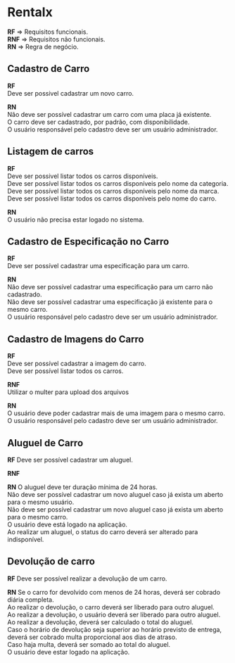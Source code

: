 # Rentalx

**RF** => Requisitos funcionais.<br>
**RNF** => Requisitos não funcionais.<br>
**RN** => Regra de negócio.<br>

## Cadastro de Carro

**RF**<br>
Deve ser possivel cadastrar um novo carro.<br>

**RN**<br>
Não deve ser possível cadastrar um carro com uma placa já existente.<br>
O carro deve ser cadastrado, por padrão, com disponibilidade.<br>
O usuário responsável pelo cadastro deve ser um usuário administrador.<br>


## Listagem de carros

**RF**<br>
Deve ser possivel listar todos os carros disponíveis.<br>
Deve ser possível listar todos os carros disponíveis pelo nome da categoria.<br>
Deve ser possível listar todos os carros disponíveis pelo nome da marca.<br>
Deve ser possível listar todos os carros disponíveis pelo nome do carro.<br>

**RN**<br>
O usuário não precisa estar logado no sistema.


## Cadastro de Especificação no Carro

**RF**<br>
Deve ser possível cadastrar uma especificação para um carro.<br>


**RN**<br>
Não deve ser possível cadastrar uma especificação para um carro não cadastrado.<br>
Não deve ser possível cadastrar uma especificação já existente para o mesmo carro.<br>
O usuário responsável pelo cadastro deve ser um usuário administrador.<br>


## Cadastro de Imagens do Carro

**RF**<br>
Deve ser possível cadastrar a imagem do carro.<br>
Deve ser possível listar todos os carros.<br>

**RNF**<br>
Utilizar o multer para upload dos arquivos<br>

**RN**<br>
O usuário deve poder cadastrar mais de uma imagem para o mesmo carro.<br>
O usuário responsável pelo cadastro deve ser um usuário administrador.<br>


## Aluguel de Carro

**RF** 
Deve ser possível cadastrar um aluguel.<br>

**RNF**

**RN**
O aluguel deve ter duração mínima de 24 horas.<br>
Não deve ser possível cadastrar um novo aluguel caso já exista um aberto para o mesmo usuário.<br>
Não deve ser possível cadastrar um novo aluguel caso já exista um aberto para o mesmo carro.<br>
O usuário deve está logado na aplicação.<br>
Ao realizar um aluguel, o status do carro deverá ser alterado para indisponível.<br>


## Devolução de carro

**RF**
Deve ser possível realizar a devolução de um carro.<br>

**RN**
Se o carro for devolvido com menos de 24 horas, deverá ser cobrado diária completa.<br>
Ao realizar o devolução, o carro deverá ser liberado para outro aluguel.<br>
Ao realizar a devolução, o usuário deverá ser liberado para outro aluguel.<br>
Ao realizar a devolução, deverá ser calculado o total do aluguel.<br>
Caso o horário de devolução seja superior ao horário previsto de entrega, deverá ser cobrado multa proporcional aos dias de atraso.<br>
Caso haja multa, deverá ser somado ao total do aluguel.<br>
O usuário deve estar logado na aplicação.<br>